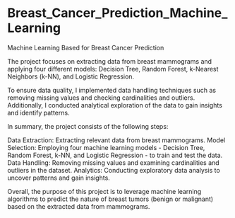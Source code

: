 # Breast_Cancer_Prediction_Machine_Learning
Machine Learning Based for Breast Cancer Prediction

The project focuses on extracting data from breast mammograms and applying four different models: Decision Tree, Random Forest, k-Nearest Neighbors (k-NN), and Logistic Regression.

To ensure data quality, I implemented data handling techniques such as removing missing values and checking cardinalities and outliers. Additionally, I conducted analytical exploration of the data to gain insights and identify patterns.

In summary, the project consists of the following steps:

Data Extraction: Extracting relevant data from breast mammograms.
Model Selection: Employing four machine learning models - Decision Tree, Random Forest, k-NN, and Logistic Regression - to train and test the data.
Data Handling: Removing missing values and examining cardinalities and outliers in the dataset.
Analytics: Conducting exploratory data analysis to uncover patterns and gain insights.

Overall, the purpose of this project is to leverage machine learning algorithms to predict the nature of breast tumors (benign or malignant) based on the extracted data from mammograms.
